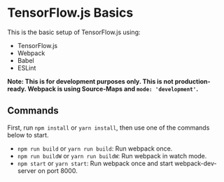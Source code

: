# TensorFlow.js Basics

This is the basic setup of TensorFlow.js using:

- TensorFlow.js
- Webpack
- Babel
- ESLint

**Note: This is for development purposes only. This is not production-ready. Webpack is using Source-Maps and `mode: 'development'`.**

## Commands

First, run `npm install` or `yarn install`, then use one of the commands below to start.

- `npm run build` or `yarn run build`: Run webpack once.
- `npm run buildW` or `yarn run buildW`: Run webpack in watch mode.
- `npm start` or `yarn start`: Run webpack once and start webpack-dev-server on port 8000.
